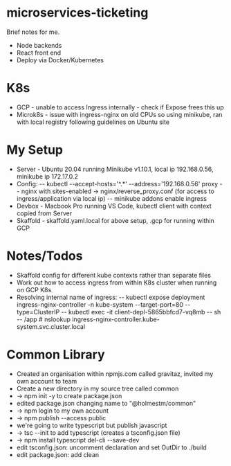 # microservices-ticketing

Brief notes for me.
* Node backends
* React front end
* Deploy via Docker/Kubernetes

# K8s

* GCP - unable to access Ingress internally - check if Expose frees this up
* Microk8s - issue with ingress-nginx on old CPUs so using minikube, ran with local registry following guidelines on Ubuntu site

# My Setup

* Server - Ubuntu 20.04 running Minikube v1.10.1, local ip 192.168.0.56, minikube ip 172.17.0.2
* Config:
-- kubectl --accept-hosts='^.*' --address='192.168.0.56' proxy
-- nginx with sites-enabled -> nginx/reverse_proxy.conf (for access to ingress/application via local ip)
-- minikube addons enable ingress
* Devbox - Macbook Pro running VS Code, kubectl client with context copied from Server
* Skaffold - skaffold.yaml.local for above setup, .gcp for running within GCP

# Notes/Todos

* Skaffold config for different kube contexts rather than separate files
* Work out how to access ingress from within K8s cluster when running on GCP K8s
* Resolving internal name of ingress:
--   kubectl expose deployment ingress-nginx-controller -n kube-system --target-port=80 --type=ClusterIP
--   kubectl exec -it client-depl-5865bbfcd7-vq8mb -- sh
--   /app # nslookup ingress-nginx-controller.kube-system.svc.cluster.local 

# Common Library
* Created an organisation within npmjs.com called gravitaz, invited my own account to team
* Create a new directory in my source tree called common
* -> npm init -y to create package.json
* edited package.json changing name to "@holmestm/common"
* -> npm login to my own account
* -> npm publish --access public
* we're going to write typescript but publish javascript
* -> tsc --init to add typescript (creates a tsconfig.json file)
* -> npm install typescript del-cli --save-dev
* edit tsconfig.json: uncomment declaration and set OutDir to ./build
* edit package.json: add clean